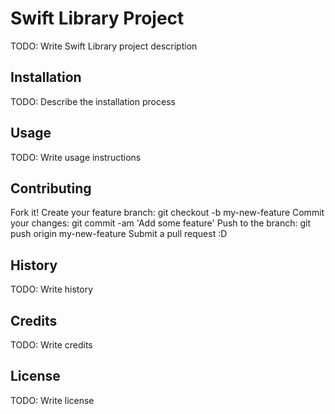 # Swift Library Project

TODO: Write Swift Library project description

## Installation

TODO: Describe the installation process

## Usage

TODO: Write usage instructions

## Contributing

Fork it!
Create your feature branch: git checkout -b my-new-feature
Commit your changes: git commit -am 'Add some feature'
Push to the branch: git push origin my-new-feature
Submit a pull request :D

## History

TODO: Write history

## Credits

TODO: Write credits

## License

TODO: Write license
